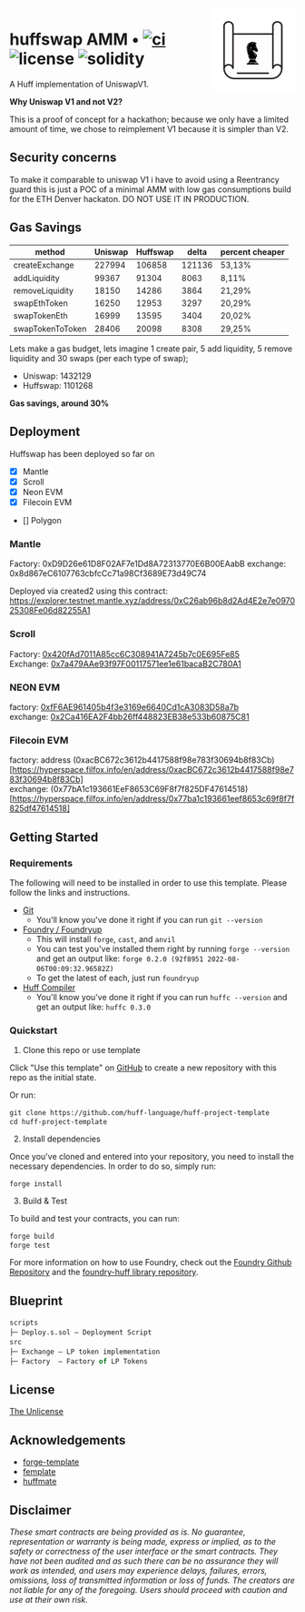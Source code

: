 <img align="right" width="150" height="150" top="100" src="./assets/blueprint.png">

# huffswap AMM • [![ci](https://github.com/huff-language/huff-project-template/actions/workflows/ci.yaml/badge.svg)](https://github.com/eugenioclrc/huffswap/actions/actions/workflows/ci.yaml) ![license](https://img.shields.io/github/license/huff-language/huff-project-template.svg) ![solidity](https://img.shields.io/badge/solidity-^0.8.15-lightgrey)

A Huff implementation of UniswapV1.


**Why Uniswap V1 and not V2?**

This is a proof of concept for a hackathon; because we only have a limited amount of time, we chose to reimplement V1 because it is simpler than V2.

## Security concerns

To make it comparable to uniswap V1 i have to avoid using a Reentrancy guard this is just a POC of a minimal AMM with low gas consumptions build for the ETH Denver hackaton. DO NOT USE IT IN PRODUCTION.

## Gas Savings

| method           | Uniswap | Huffswap | delta  | percent cheaper |
|------------------|---------|----------|--------|-----------------|
| createExchange   | 227994  | 106858   | 121136 | 53,13%          |
| addLiquidity     | 99367   | 91304    | 8063   | 8,11%           |
| removeLiquidity  | 18150   | 14286    | 3864   | 21,29%          |
| swapEthToken     | 16250   | 12953    | 3297   | 20,29%          |
| swapTokenEth     | 16999   | 13595    | 3404   | 20,02%          |
| swapTokenToToken | 28406   | 20098    | 8308   | 29,25%          |


Lets make a gas budget, lets imagine 1 create pair, 5 add liquidity, 5 remove liquidity and 30 swaps (per each type of swap);

	
- Uniswap: 1432129
- Huffswap:  1101268


**Gas savings, around 30%** 

## Deployment

Huffswap has been deployed so far on
- [X] Mantle
- [X] Scroll
- [X] Neon EVM
- [X] Filecoin EVM
- [] Polygon

### Mantle

Factory: 0xD9D26e61D8F02AF7e1Dd8A72313770E6B00EAabB
exchange: 0x8d867eC6107763cbfcCc71a98Cf3689E73d49C74


Deployed via created2 using this contract:
https://explorer.testnet.mantle.xyz/address/0xC26ab96b8d2Ad4E2e7e097025308Fe06d82255A1

### Scroll

Factory: [0x420fAd7011A85cc6C308941A7245b7c0E695Fe85](https://blockscout.scroll.io/address/0x420fAd7011A85cc6C308941A7245b7c0E695Fe85)<br />
Exchange: [0x7a479AAe93f97F00117571ee1e61bacaB2C780A1](https://blockscout.scroll.io/address/0x7a479AAe93f97F00117571ee1e61bacaB2C780A1)


### NEON EVM

factory: [0xfF6AE961405b4f3e3169e6640Cd1cA3083D58a7b](https://devnet.neonscan.org/tx/0x6bb8976515e8f097437379a506667f34456c406244deb512179a0b848af7a402)<br />
exchange: [0x2Ca416EA2F4bb26ff448823EB38e533b60875C81](https://devnet.neonscan.org/tx/0xf89c0b6d285f920e196b422a9a914fefdbdad723d0e8e942d73b40e3a5bfb22e)

### Filecoin EVM
factory: address (0xacBC672c3612b4417588f98e783f30694b8f83Cb)[https://hyperspace.filfox.info/en/address/0xacBC672c3612b4417588f98e783f30694b8f83Cb]<br />
exchange: (0x77bA1c193661EeF8653C69F8f7f825DF47614518)[https://hyperspace.filfox.info/en/address/0x77ba1c193661eef8653c69f8f7f825df47614518]

## Getting Started

### Requirements

The following will need to be installed in order to use this template. Please follow the links and instructions.

-   [Git](https://git-scm.com/book/en/v2/Getting-Started-Installing-Git)  
    -   You'll know you've done it right if you can run `git --version`
-   [Foundry / Foundryup](https://github.com/gakonst/foundry)
    -   This will install `forge`, `cast`, and `anvil`
    -   You can test you've installed them right by running `forge --version` and get an output like: `forge 0.2.0 (92f8951 2022-08-06T00:09:32.96582Z)`
    -   To get the latest of each, just run `foundryup`
-   [Huff Compiler](https://docs.huff.sh/get-started/installing/)
    -   You'll know you've done it right if you can run `huffc --version` and get an output like: `huffc 0.3.0`

### Quickstart

1. Clone this repo or use template

Click "Use this template" on [GitHub](https://github.com/huff-language/huff-project-template) to create a new repository with this repo as the initial state.

Or run:

```
git clone https://github.com/huff-language/huff-project-template
cd huff-project-template
```

2. Install dependencies

Once you've cloned and entered into your repository, you need to install the necessary dependencies. In order to do so, simply run:

```shell
forge install
```

3. Build & Test

To build and test your contracts, you can run:

```shell
forge build
forge test
```

For more information on how to use Foundry, check out the [Foundry Github Repository](https://github.com/foundry-rs/foundry/tree/master/forge) and the [foundry-huff library repository](https://github.com/huff-language/foundry-huff).


## Blueprint

```ml
scripts
├─ Deploy.s.sol — Deployment Script
src
├─ Exchange — LP token implementation
├─ Factory  — Factory of LP Tokens
```


## License

[The Unlicense](https://github.com/huff-language/huff-project-template/blob/master/LICENSE)


## Acknowledgements

- [forge-template](https://github.com/foundry-rs/forge-template)
- [femplate](https://github.com/abigger87/femplate)
- [huffmate](https://github.com/pentagonxyz/huffmate)


## Disclaimer

_These smart contracts are being provided as is. No guarantee, representation or warranty is being made, express or implied, as to the safety or correctness of the user interface or the smart contracts. They have not been audited and as such there can be no assurance they will work as intended, and users may experience delays, failures, errors, omissions, loss of transmitted information or loss of funds. The creators are not liable for any of the foregoing. Users should proceed with caution and use at their own risk._